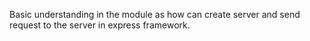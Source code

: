 Basic understanding in the module as how can create server and send request to the server in express framework.
